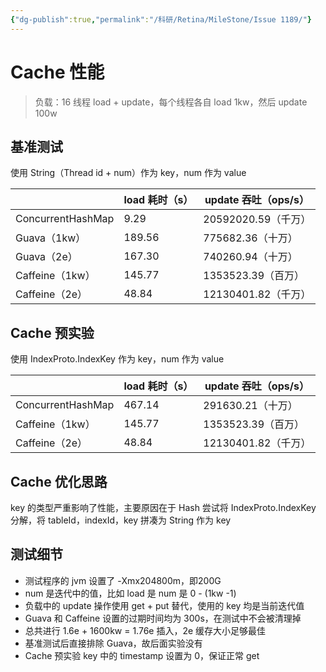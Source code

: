 ```yaml
---
{"dg-publish":true,"permalink":"/科研/Retina/MileStone/Issue 1189/"}
---
```


# Cache 性能

>负载：16 线程 load + update，每个线程各自 load 1kw，然后 update 100w

## 基准测试

使用 String（Thread id + num）作为 key，num 作为 value

|                   | load 耗时（s） | update 吞吐（ops/s） |
| ----------------- | ---------- | ---------------- |
| ConcurrentHashMap | 9.29       | 20592020.59（千万）  |
| Guava（1kw）        | 189.56     | 775682.36（十万）    |
| Guava（2e）         | 167.30     | 740260.94（十万）    |
| Caffeine（1kw）     | 145.77     | 1353523.39（百万）   |
| Caffeine（2e）      | 48.84      | 12130401.82（千万）  |

## Cache 预实验

使用 IndexProto.IndexKey 作为 key，num 作为 value

|                   | load 耗时（s） | update 吞吐（ops/s） |
| ----------------- | ---------- | ---------------- |
| ConcurrentHashMap | 467.14     | 291630.21（十万）    |
| Caffeine（1kw）     | 145.77     | 1353523.39（百万）   |
| Caffeine（2e）      | 48.84      | 12130401.82（千万）  |

## Cache 优化思路

key 的类型严重影响了性能，主要原因在于 Hash
尝试将 IndexProto.IndexKey 分解，将 tableId，indexId，key 拼凑为 String 作为 key

## 测试细节

* 测试程序的 jvm 设置了 -Xmx204800m，即200G
* num 是迭代中的值，比如 load 是 num 是 0 - (1kw -1)
* 负载中的 update 操作使用 get + put 替代，使用的 key 均是当前迭代值
* Guava 和 Caffeine 设置的过期时间均为 300s，在测试中不会被清理掉
* 总共进行 1.6e + 1600kw = 1.76e 插入，2e 缓存大小足够最佳
* 基准测试后直接排除 Guava，故后面实验没有
* Cache 预实验 key 中的 timestamp 设置为 0，保证正常 get 
